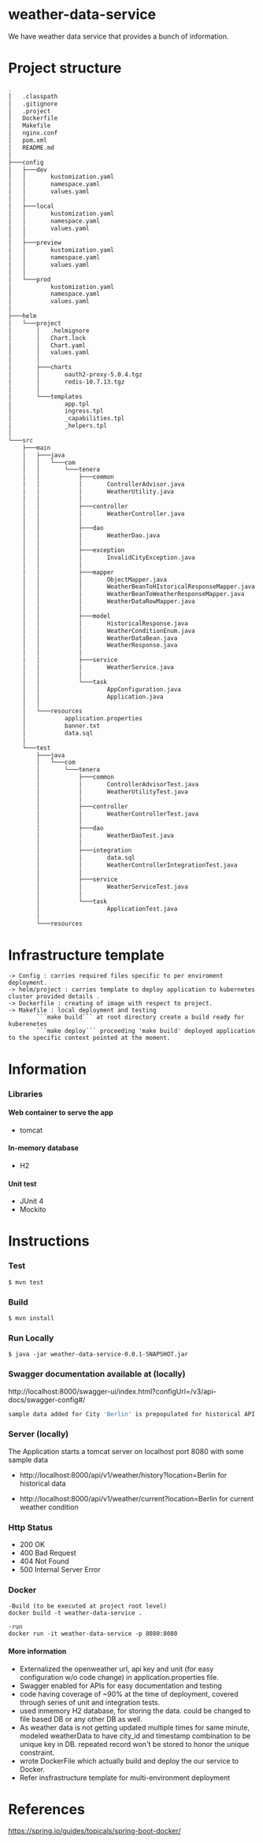# weather-data-service
We have weather data service that provides a bunch of information.

# Project structure 
```bash
.
│   .classpath
│   .gitignore
│   .project
│   Dockerfile
│   Makefile
│   nginx.conf
│   pom.xml
│   README.md
│
├───config
│   ├───dev
│   │       kustomization.yaml
│   │       namespace.yaml
│   │       values.yaml
│   │
│   ├───local
│   │       kustomization.yaml
│   │       namespace.yaml
│   │       values.yaml
│   │
│   ├───preview
│   │       kustomization.yaml
│   │       namespace.yaml
│   │       values.yaml
│   │
│   └───prod
│           kustomization.yaml
│           namespace.yaml
│           values.yaml
│
├───helm
│   └───project
│       │   .helmignore
│       │   Chart.lock
│       │   Chart.yaml
│       │   values.yaml
│       │
│       ├───charts
│       │       oauth2-proxy-5.0.4.tgz
│       │       redis-10.7.13.tgz
│       │
│       └───templates
│               app.tpl
│               ingress.tpl
│               _capabilities.tpl
│               _helpers.tpl
│
└───src
    ├───main
    │   ├───java
    │   │   └───com
    │   │       └───tenera
    │   │           ├───common
    │   │           │       ControllerAdvisor.java
    │   │           │       WeatherUtility.java
    │   │           │
    │   │           ├───controller
    │   │           │       WeatherController.java
    │   │           │
    │   │           ├───dao
    │   │           │       WeatherDao.java
    │   │           │
    │   │           ├───exception
    │   │           │       InvalidCityException.java
    │   │           │
    │   │           ├───mapper
    │   │           │       ObjectMapper.java
    │   │           │       WeatherBeanToHIstoricalResponseMapper.java
    │   │           │       WeatherBeanToWeatherResponseMapper.java
    │   │           │       WeatherDataRowMapper.java
    │   │           │
    │   │           ├───model
    │   │           │       HistoricalResponse.java
    │   │           │       WeatherConditionEnum.java
    │   │           │       WeatherDataBean.java
    │   │           │       WeatherResponse.java
    │   │           │
    │   │           ├───service
    │   │           │       WeatherService.java
    │   │           │
    │   │           └───task
    │   │                   AppConfiguration.java
    │   │                   Application.java
    │   │
    │   └───resources
    │           application.properties
    │           banner.txt
    │           data.sql
    │
    └───test
        ├───java
        │   └───com
        │       └───tenera
        │           ├───common
        │           │       ControllerAdvisorTest.java
        │           │       WeatherUtilityTest.java
        │           │
        │           ├───controller
        │           │       WeatherControllerTest.java
        │           │
        │           ├───dao
        │           │       WeatherDaoTest.java
        │           │
        │           ├───integration
        │           │       data.sql
        │           │       WeatherControllerIntegrationTest.java
        │           │
        │           ├───service
        │           │       WeatherServiceTest.java
        │           │
        │           └───task
        │                   ApplicationTest.java
        │
        └───resources
```

# Infrastructure template
```
-> Config : carries required files specific to per enviroment deployment.
-> helm/project : carries template to deploy application to kubernetes cluster provided details .
-> Dockerfile : creating of image with respect to project.
-> Makefile : local deployment and testing 
        ```make build``` at root directory create a build ready for kuberenetes
        ```make deploy``` proceeding 'make build' deployed application to the specific context pointed at the moment.
```

# Information

### Libraries

#### Web container to serve the app 

   - tomcat
   
#### In-memory database 

   - H2
   
#### Unit test

   - JUnit 4
   - Mockito
   
# Instructions

### Test

    $ mvn test
    
### Build

    $ mvn install

### Run Locally

    $ java -jar weather-data-service-0.0.1-SNAPSHOT.jar
    
   
### Swagger documentation available at (locally)
   
   http://localhost:8000/swagger-ui/index.html?configUrl=/v3/api-docs/swagger-config#/
   
   ```sh
   sample data added for City 'Berlin' is prepopulated for historical API calculation
   ```
   
### Server (locally)
   
   The Application starts a tomcat server on localhost port 8080 with some sample data
   
- http://localhost:8000/api/v1/weather/history?location=Berlin
  for historical data
  
- http://localhost:8000/api/v1/weather/current?location=Berlin
  for current weather condition

### Http Status
- 200 OK
- 400 Bad Request 
- 404 Not Found
- 500 Internal Server Error 

### Docker
    -Build (to be executed at project root level)
    docker build -t weather-data-service .
    
    -run
    docker run -it weather-data-service -p 8080:8080

#### More information

 - Externalized the openweather url, api key and unit (for easy configuration w/o code change) in application.properties file.
 - Swagger enabled for APIs for easy documentation and testing
 - code having coverage of ~90% at the time of deployment, covered through series of unit and integration tests.
 - used inmemory H2 database, for storing the data. could be changed to file based DB or any other DB as well.
 - As weather data is not getting updated multiple times for same minute, modeled weatherData to have city_id and timestamp combination to be unique key in DB.
   repeated record won't be stored to honor the unique constraint.
 - wrote DockerFile which actually build and deploy the our service to Docker.
 - Refer insfrastructure template for multi-environment deployment

# References 
https://spring.io/guides/topicals/spring-boot-docker/

